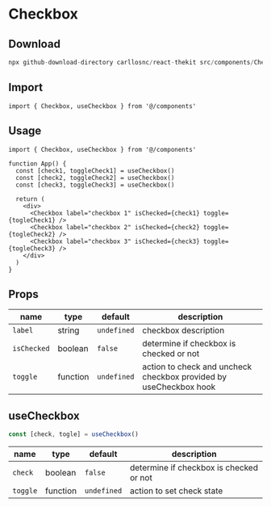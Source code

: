 # Checkbox

## Download

```c
npx github-download-directory carllosnc/react-thekit src/components/Checkbox
```

## Import

```tsx
import { Checkbox, useCheckbox } from '@/components'
```

## Usage

```tsx
import { Checkbox, useCheckbox } from '@/components'

function App() {
  const [check1, toggleCheck1] = useCheckbox()
  const [check2, toggleCheck2] = useCheckbox()
  const [check3, toggleCheck3] = useCheckbox()

  return (
    <div>
      <Checkbox label="checkbox 1" isChecked={check1} toggle={togleCheck1} />
      <Checkbox label="checkbox 2" isChecked={check2} toggle={togleCheck2} />
      <Checkbox label="checkbox 3" isChecked={check3} toggle={togleCheck3} />
    </div>
  )
}
```

## Props

| name        | type     | default     | description                                                       |
| ----------- | -------- | ----------- | ----------------------------------------------------------------- |
| `label`     | string   | `undefined` | checkbox description                                              |
| `isChecked` | boolean  | `false`     | determine if checkbox is checked or not                           |
| `toggle`    | function | `undefined` | action to check and uncheck checkbox provided by useCheckbox hook |

## useCheckbox

```typescript
const [check, togle] = useCheckbox()
```

| name     | type     | default     | description                             |
| -------- | -------- | ----------- | --------------------------------------- |
| `check`  | boolean  | `false`     | determine if checkbox is checked or not |
| `toggle` | function | `undefined` | action to set check state               |
